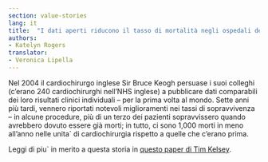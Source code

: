 ```yaml
---
section: value-stories
lang: it
title:  "I dati aperti riducono il tasso di mortalità negli ospedali del Regno Unito"
authors:
- Katelyn Rogers
translator:
- Veronica Lipella
---
```


Nel 2004 il cardiochirurgo inglese Sir Bruce Keogh persuase i suoi colleghi (c’erano 240 cardiochirurghi nell’NHS inglese) a pubblicare dati comparabili dei loro risultati clinici individuali – per la prima volta al mondo. Sette anni più tardi, vennero riportati notevoli miglioramenti nei tassi di sopravvivenza – in alcune procedure, più di un terzo dei pazienti sopravvissero quando avrebbero dovuto essere già morti; in tutto, ci sono 1,000 morti in meno all’anno nelle unita` di cardiochirurgia rispetto a quelle che c’erano prima.

Leggi di piu` in merito a questa storia in [questo paper di Tim Kelsey](http://www.demographicsusergroup.co.uk/resources/Tim+Kelsey+DUG+2011.pdf). 
